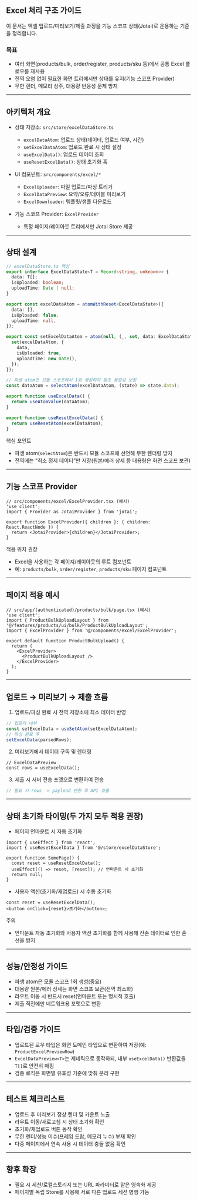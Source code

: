 ## Excel 처리 구조 가이드

이 문서는 엑셀 업로드/미리보기/제출 과정을 기능 스코프 상태(Jotai)로 운용하는 기준을 정리합니다.

### 목표

- 여러 화면(products/bulk, order/register, products/sku 등)에서 공통 Excel 플로우를 재사용
- 전역 오염 없이 필요한 화면 트리에서만 상태를 유지(기능 스코프 Provider)
- 무한 렌더, 메모리 상주, 대용량 반응성 문제 방지

---

## 아키텍처 개요

- 상태 저장소: `src/store/excelDataStore.ts`
  - `excelDataAtom`: 업로드 상태(데이터, 업로드 여부, 시간)
  - `setExcelDataAtom`: 업로드 완료 시 상태 설정
  - `useExcelData()`: 업로드 데이터 조회
  - `useResetExcelData()`: 상태 초기화 훅

- UI 컴포넌트: `src/components/excel/*`
  - `ExcelUploader`: 파일 업로드/파싱 트리거
  - `ExcelDataPreview`: 요약/오류/테이블 미리보기
  - `ExcelDownloader`: 템플릿/샘플 다운로드

- 기능 스코프 Provider: `ExcelProvider`
  - 특정 페이지/레이아웃 트리에서만 Jotai Store 제공

---

## 상태 설계

```ts
// excelDataStore.ts 핵심
export interface ExcelDataState<T = Record<string, unknown>> {
  data: T[];
  isUploaded: boolean;
  uploadTime: Date | null;
}

export const excelDataAtom = atomWithReset<ExcelDataState>({
  data: [],
  isUploaded: false,
  uploadTime: null,
});

export const setExcelDataAtom = atom(null, (_, set, data: ExcelDataState['data']) => {
  set(excelDataAtom, {
    data,
    isUploaded: true,
    uploadTime: new Date(),
  });
});

// 파생 atom은 모듈 스코프에서 1회 생성하여 참조 동일성 보장
const dataAtom = selectAtom(excelDataAtom, (state) => state.data);

export function useExcelData() {
  return useAtomValue(dataAtom);
}

export function useResetExcelData() {
  return useResetAtom(excelDataAtom);
}
```

핵심 포인트

- 파생 atom(`selectAtom`)은 반드시 모듈 스코프에 선언해 무한 렌더링 방지
- 전역에는 “최소 정제 데이터”만 저장(원본/에러 상세 등 대용량은 화면 스코프 보관)

---

## 기능 스코프 Provider

```tsx
// src/components/excel/ExcelProvider.tsx (예시)
'use client';
import { Provider as JotaiProvider } from 'jotai';

export function ExcelProvider({ children }: { children: React.ReactNode }) {
  return <JotaiProvider>{children}</JotaiProvider>;
}
```

적용 위치 권장

- Excel을 사용하는 각 페이지/레이아웃의 루트 컴포넌트
- 예: `products/bulk`, `order/register`, `products/sku` 페이지 컴포넌트

---

## 페이지 적용 예시

```tsx
// src/app/(authenticated)/products/bulk/page.tsx (예시)
'use client';
import { ProductBulkUploadLayout } from '@/features/products/ui/bulk/ProductBulkUploadLayout';
import { ExcelProvider } from '@/components/excel/ExcelProvider';

export default function ProductBulkUpload() {
  return (
    <ExcelProvider>
      <ProductBulkUploadLayout />
    </ExcelProvider>
  );
}
```

---

## 업로드 → 미리보기 → 제출 흐름

1. 업로드/파싱 완료 시 전역 저장소에 최소 데이터 반영

```ts
// 업로더 내부
const setExcelData = useSetAtom(setExcelDataAtom);
// 파싱 완료 후
setExcelData(parsedRows);
```

2. 미리보기에서 데이터 구독 및 렌더링

```tsx
// ExcelDataPreview
const rows = useExcelData();
```

3. 제출 시 서버 전송 포맷으로 변환하여 전송

```ts
// 필요 시 rows -> payload 변환 후 API 호출
```

---

## 상태 초기화 타이밍(두 가지 모두 적용 권장)

- 페이지 언마운트 시 자동 초기화

```tsx
import { useEffect } from 'react';
import { useResetExcelData } from '@/store/excelDataStore';

export function SomePage() {
  const reset = useResetExcelData();
  useEffect(() => reset, [reset]); // 언마운트 시 초기화
  return null;
}
```

- 사용자 액션(초기화/재업로드) 시 수동 초기화

```tsx
const reset = useResetExcelData();
<button onClick={reset}>초기화</button>;
```

주의

- 언마운트 자동 초기화와 사용자 액션 초기화를 함께 사용해 잔존 데이터로 인한 혼선을 방지

---

## 성능/안정성 가이드

- 파생 atom은 모듈 스코프 1회 생성(중요)
- 대용량 원본/에러 상세는 화면 스코프 보관(전역 최소화)
- 라우트 이동 시 반드시 reset(언마운트 또는 명시적 호출)
- 제출 직전에만 네트워크용 포맷으로 변환

---

## 타입/검증 가이드

- 업로드된 로우 타입은 화면 도메인 타입으로 변환하여 저장(예: `ProductExcelPreviewRow`)
- `ExcelDataPreview<T>`는 제네릭으로 동작하되, 내부 `useExcelData()` 반환값을 `T[]`로 안전히 매핑
- 검증 로직은 화면별 유효성 기준에 맞춰 분리 구현

---

## 테스트 체크리스트

- 업로드 후 미리보기 정상 렌더 및 카운트 노출
- 라우트 이동/새로고침 시 상태 초기화 확인
- 초기화/재업로드 버튼 동작 확인
- 무한 렌더/성능 이슈(프레임 드랍, 메모리 누수) 부재 확인
- 다중 페이지에서 연속 사용 시 데이터 충돌 없음 확인

---

## 향후 확장

- 필요 시 세션/로컬스토리지 또는 URL 파라미터로 얕은 영속화 제공
- 페이지별 독립 Store를 사용해 서로 다른 업로드 세션 병행 가능
